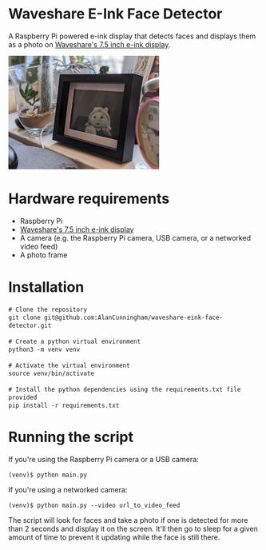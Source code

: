 # Waveshare E-Ink Face Detector

A Raspberry Pi powered e-ink display that detects faces and displays them as a photo on [Waveshare's 7.5 inch e-ink display](https://www.waveshare.com/7.5inch-e-paper-hat.htm).

<img src="https://github.com/AlanCunningham/waveshare-eink-face-detector/blob/main/docs/example_image.jpg?raw=true" width="60%">

# Hardware requirements
- Raspberry Pi
- [Waveshare's 7.5 inch e-ink display](https://www.waveshare.com/7.5inch-e-paper-hat.htm)
- A camera (e.g. the Raspberry Pi camera, USB camera, or a networked video feed)
- A photo frame

# Installation
```
# Clone the repository
git clone git@github.com:AlanCunningham/waveshare-eink-face-detector.git

# Create a python virtual environment
python3 -m venv venv

# Activate the virtual environment
source venv/bin/activate

# Install the python dependencies using the requirements.txt file provided
pip install -r requirements.txt
```

# Running the script
If you're using the Raspberry Pi camera or a USB camera:
```
(venv)$ python main.py
```
If you're using a networked camera:
```
(venv)$ python main.py --video url_to_video_feed
```

The script will look for faces and take a photo if one is detected for more than
2 seconds and display it on the screen.  It'll then go to sleep for a given amount
of time to prevent it updating while the face is still there.
